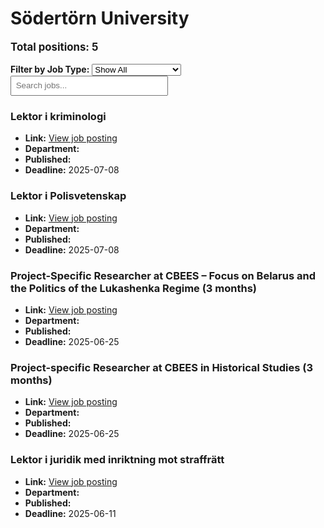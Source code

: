 # Södertörn University
<p style="font-size: 1.2em; font-weight: bold;">Total positions: 5</p>


<div id="filters" style="margin: 1em 0;">
  <label for="filterType"><strong>Filter by Job Type:</strong></label>
  <select id="filterType" style="margin-right: 1em;">
    <option value="">Show All</option>
    <option value="PhD">PhD</option>
    <option value="Postdoc/Researcher">Postdoc/Researcher</option>
    <option value="Lecturer/Professor">Lecturer/Professor</option>
    <option value="Research Engineer">Research Engineer</option>    
    <option value="Other">Other</option>
  </select>
  <input type="text" id="jobFilter" placeholder="Search jobs..." style="padding: 0.5em; width: 50%;">
</div>

<div id="jobList">
<div class="job" data-type="None" style="margin-bottom: 1.5em;">

</div>

<div class="job" data-type="Other" style="margin-bottom: 1.5em;">
<h3>Lektor i kriminologi</h3>

- **Link:** [View job posting](https://web103.reachmee.com/ext/I007/532/job?site=24&lang=UK&validator=2f5f4343b7f80edb4b210427ef968f34&ref=https%3A%2F%2Fwww.overleaf.com%2F&job_id=8822)
- **Department:** 
- **Published:** 
- **Deadline:** 2025-07-08

</div>

<div class="job" data-type="Other" style="margin-bottom: 1.5em;">
<h3>Lektor i Polisvetenskap</h3>

- **Link:** [View job posting](https://web103.reachmee.com/ext/I007/532/job?site=24&lang=UK&validator=2f5f4343b7f80edb4b210427ef968f34&ref=https%3A%2F%2Fwww.overleaf.com%2F&job_id=8823)
- **Department:** 
- **Published:** 
- **Deadline:** 2025-07-08

</div>

<div class="job" data-type="Postdoc/Researcher" style="margin-bottom: 1.5em;">
<h3>Project-Specific Researcher at CBEES – Focus on Belarus and the Politics of the Lukashenka Regime (3 months)</h3>

- **Link:** [View job posting](https://web103.reachmee.com/ext/I007/532/job?site=24&lang=UK&validator=2f5f4343b7f80edb4b210427ef968f34&ref=https%3A%2F%2Fwww.overleaf.com%2F&job_id=8912)
- **Department:** 
- **Published:** 
- **Deadline:** 2025-06-25

</div>

<div class="job" data-type="Postdoc/Researcher" style="margin-bottom: 1.5em;">
<h3>Project-specific Researcher at CBEES in Historical Studies (3 months)</h3>

- **Link:** [View job posting](https://web103.reachmee.com/ext/I007/532/job?site=24&lang=UK&validator=2f5f4343b7f80edb4b210427ef968f34&ref=https%3A%2F%2Fwww.overleaf.com%2F&job_id=8914)
- **Department:** 
- **Published:** 
- **Deadline:** 2025-06-25

</div>

<div class="job" data-type="Other" style="margin-bottom: 1.5em;">
<h3>Lektor i juridik med inriktning mot straffrätt</h3>

- **Link:** [View job posting](https://web103.reachmee.com/ext/I007/532/job?site=24&lang=UK&validator=2f5f4343b7f80edb4b210427ef968f34&ref=https%3A%2F%2Fwww.overleaf.com%2F&job_id=8788)
- **Department:** 
- **Published:** 
- **Deadline:** 2025-06-11
</div></div>

<script>
document.addEventListener("DOMContentLoaded", function () {
  const typeSelect = document.getElementById('filterType');
  const textInput = document.getElementById('jobFilter');
  const jobBlocks = document.querySelectorAll('.job');

  function updateDisplay() {
    const selected = typeSelect.value.toLowerCase();
    const query = textInput.value.toLowerCase();

    jobBlocks.forEach(job => {
      const jobType = (job.dataset.type || "").toLowerCase();
      const matchesType = !selected || jobType === selected;
      const matchesQuery = job.textContent.toLowerCase().includes(query);
      job.style.display = (matchesType && matchesQuery) ? '' : 'none';
    });
  }

  typeSelect.addEventListener('change', updateDisplay);
  textInput.addEventListener('input', updateDisplay);
});
</script>
